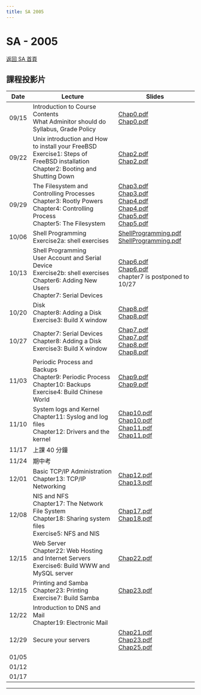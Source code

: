 ```yaml
---
title: SA 2005
---
```


# SA - 2005

[返回 SA 首頁](/sa/)

## 課程投影片

| Date | Lecture | Slides |
|---|---|---|
| 09/15 | Introduction to Course Contents<br>What Adminitor should do<br>Syllabus, Grade Policy | [Chap0.pdf](/assets/sa/2005/Chap0.pdf)<br>[Chap0.pdf](/assets/sa/2005/Chap0.pdf) |
| 09/22 | Unix introduction and How to install your FreeBSD<br>Exercise1: Steps of FreeBSD installation<br>Chapter2: Booting and Shutting Down | [Chap2.pdf](/assets/sa/2005/Chap2.pdf)<br>[Chap2.pdf](/assets/sa/2005/Chap2.pdf) |
| 09/29 | The Filesystem and Controlling Processes<br>Chapter3: Rootly Powers<br>Chapter4: Controlling Process<br>Chapter5: The Filesystem | [Chap3.pdf](/assets/sa/2005/Chap3.pdf)<br>[Chap3.pdf](/assets/sa/2005/Chap3.pdf)<br>[Chap4.pdf](/assets/sa/2005/Chap4.pdf)<br>[Chap4.pdf](/assets/sa/2005/Chap4.pdf)<br>[Chap5.pdf](/assets/sa/2005/Chap5.pdf)<br>[Chap5.pdf](/assets/sa/2005/Chap5.pdf) |
| 10/06 | Shell Programming<br>Exercise2a: shell exercises | [ShellProgramming.pdf](/assets/sa/2005/ShellProgramming.pdf)<br>[ShellProgramming.pdf](/assets/sa/2005/ShellProgramming.pdf) |
| 10/13 | Shell Programming<br>User Account and Serial Device<br>Exercise2b: shell exercises<br>Chapter6: Adding New Users<br>Chapter7: Serial Devices | [Chap6.pdf](/assets/sa/2005/Chap6.pdf)<br>[Chap6.pdf](/assets/sa/2005/Chap6.pdf)<br>chapter7 is postponed to 10/27 |
| 10/20 | Disk<br>Chapter8: Adding a Disk<br>Exercise3: Build X window | [Chap8.pdf](/assets/sa/2005/Chap8.pdf)<br>[Chap8.pdf](/assets/sa/2005/Chap8.pdf) |
| 10/27 | Chapter7: Serial Devices<br>Chapter8: Adding a Disk<br>Exercise3: Build X window | [Chap7.pdf](/assets/sa/2005/Chap7.pdf)<br>[Chap7.pdf](/assets/sa/2005/Chap7.pdf)<br>[Chap8.pdf](/assets/sa/2005/Chap8.pdf)<br>[Chap8.pdf](/assets/sa/2005/Chap8.pdf) |
| 11/03 | Periodic Process and Backups<br>Chapter9: Periodic Process<br>Chapter10: Backups<br>Exercise4: Build Chinese World | [Chap9.pdf](/assets/sa/2005/Chap9.pdf)<br>[Chap9.pdf](/assets/sa/2005/Chap9.pdf) |
| 11/10 | System logs and Kernel<br>Chapter11: Syslog and log files<br>Chapter12: Drivers and the kernel | [Chap10.pdf](/assets/sa/2005/Chap10.pdf)<br>[Chap10.pdf](/assets/sa/2005/Chap10.pdf)<br>[Chap11.pdf](/assets/sa/2005/Chap11.pdf)<br>[Chap11.pdf](/assets/sa/2005/Chap11.pdf) |
| 11/17 | 上課 40 分鐘 | |
| 11/24 | 期中考 | |
| 12/01 | Basic TCP/IP Administration<br>Chapter13: TCP/IP Networking | [Chap12.pdf](/assets/sa/2005/Chap12.pdf)<br>[Chap13.pdf](/assets/sa/2005/Chap13.pdf) |
| 12/08 | NIS and NFS<br>Chapter17: The Network File System<br>Chapter18: Sharing system files<br>Exercise5: NFS and NIS | [Chap17.pdf](/assets/sa/2005/Chap17.pdf)<br>[Chap18.pdf](/assets/sa/2005/Chap18.pdf) |
| 12/15 | Web Server<br>Chapter22: Web Hosting and Internet Servers<br>Exercise6: Build WWW and MySQL server | [Chap22.pdf](/assets/sa/2005/Chap22.pdf) |
| 12/15 | Printing and Samba<br>Chapter23: Printing<br>Exercise7: Build Samba | [Chap23.pdf](/assets/sa/2005/Chap23.pdf) |
| 12/22 | Introduction to DNS and Mail<br>Chapter19: Electronic Mail | |
| 12/29 | Secure your servers | [Chap21.pdf](/assets/sa/2005/Chap21.pdf)<br>[Chap23.pdf](/assets/sa/2005/Chap23.pdf)<br>[Chap25.pdf](/assets/sa/2005/Chap25.pdf) |
| 01/05 | | |
| 01/12 | | |
| 01/17 | | |

---
